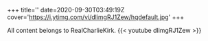+++
title=''
date=2020-09-30T03:49:19Z
cover='https://i.ytimg.com/vi/dlimgRJ1Zew/hqdefault.jpg'
+++

All content belongs to RealCharlieKirk.
{{< youtube dlimgRJ1Zew >}}
